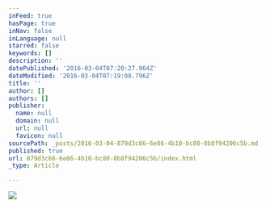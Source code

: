 ```yaml
---
inFeed: true
hasPage: true
inNav: false
inLanguage: null
starred: false
keywords: []
description: ''
datePublished: '2016-03-04T07:20:27.964Z'
dateModified: '2016-03-04T07:19:08.796Z'
title: ''
author: []
authors: []
publisher:
  name: null
  domain: null
  url: null
  favicon: null
sourcePath: _posts/2016-03-04-879d3c66-6e86-4b10-bc80-8b8f94206c5b.md
published: true
url: 879d3c66-6e86-4b10-bc80-8b8f94206c5b/index.html
_type: Article

---
```

![](https://the-grid-user-content.s3-us-west-2.amazonaws.com/d6675eeb-a397-42c1-8c4a-a693a5df67bc.jpg)